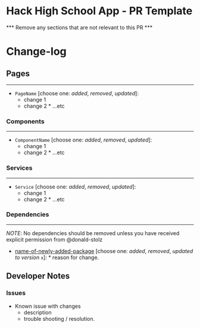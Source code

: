 # Hack High School App - PR Template

\*\*\* Remove any sections that are not relevant to this PR \*\*\*

# Change-log

## Pages

---

- `PageName` [choose one: _added_, _removed_, _updated_]:
  - change 1
  - change 2 \* …etc

### Components

---

- `ComponentName` [choose one: _added_, _removed_, _updated_]:
  - change 1
  - change 2 \* …etc

### Services

---

- `Service` [choose one: _added_, _removed_, _updated_]:
  - change 1
  - change 2 \* …etc

### Dependencies

---

_NOTE_: No dependencies should be removed unless you have received explicit permission from @donald-stolz

- [name-of-newly-added-package](https://github.com/ELEVATORmedia/axlry-web) [choose one: _added_, _removed_, _updated to version_ `x`]: \* reason for change.

## Developer Notes

### Issues

- Known issue with changes
  - description
  - trouble shooting / resolution.

